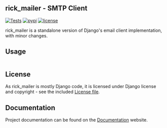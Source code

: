 rick_mailer - SMTP Client
--
[![Tests](https://github.com/oddbit-project/rick_mailer/workflows/Tests/badge.svg?branch=master)](https://github.com/oddbit-project/rick_mailer/actions)
[![pypi](https://img.shields.io/pypi/v/rick-mailer.svg)](https://pypi.org/project/rick-mailer/)
[![license](https://img.shields.io/pypi/l/rick-mailer.svg)](https://github.com/oddbit-project/rick_mailer/blob/master/LICENSE)


rick_mailer is a standalone version of Django's email client implementation, with minor changes. 

## Usage
```python

```
## License
As rick_mailer is mostly Django code, it is licensed under Django license and copyright - see the included [License file](LICENSE).


## Documentation

Project documentation can be found on the [Documentation](https://oddbit-project.github.io/rick-mailer/) website.
